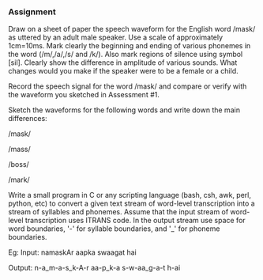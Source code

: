 ### Assignment  



Draw on a sheet of paper the speech waveform for the English word /mask/ as uttered by an adult male speaker. Use a scale of approximately 1cm=10ms. Mark clearly the beginning and ending of various phonemes in the word (/m/,/a/,/s/ and /k/). Also mark regions of silence using symbol [sil]. Clearly show the difference in amplitude of various sounds. What changes would you make if the speaker were to be a female or a child.

Record the speech signal for the word /mask/ and compare or verify with the waveform you sketched in Assessment #1.

Sketch the waveforms for the following words and write down the main differences:

/mask/

/mass/

/boss/

/mark/


Write a small program in C or any scripting language (bash, csh, awk, perl, python, etc) to convert a given text stream of word-level transcription into a stream of syllables and phonemes. Assume that the input stream of word-level transcription uses ITRANS code. In the output stream use space for word boundaries, '-' for syllable boundaries, and '_' for phoneme boundaries.



Eg: Input: namaskAr aapka swaagat hai
    
   Output: n-a_m-a-s_k-A-r aa-p_k-a s-w-aa_g-a-t h-ai


